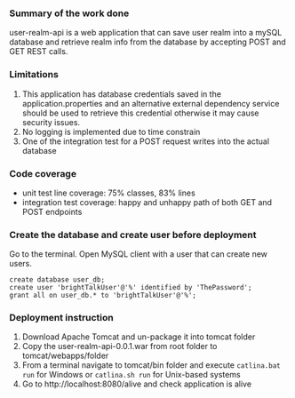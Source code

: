 ### Summary of the work done
user-realm-api is a web application that can save user realm into a mySQL database
and retrieve realm info from the database by accepting POST and GET REST calls.

### Limitations
1. This application has database credentials saved in the application.properties
and an alternative external dependency service should be used to retrieve this
credential otherwise it may cause security issues.
2. No logging is implemented due to time constrain
3. One of the integration test for a POST request writes into the actual database

### Code coverage
- unit test line coverage: 75% classes, 83% lines
- integration test coverage: happy and unhappy path of both GET and POST endpoints

### Create the database and create user before deployment
Go to the terminal. Open MySQL client with a user that can create new users.
```$xslt
create database user_db;
create user 'brightTalkUser'@'%' identified by 'ThePassword';
grant all on user_db.* to 'brightTalkUser'@'%';
```

### Deployment instruction
1. Download Apache Tomcat and un-package it into tomcat folder
2. Copy the user-realm-api-0.0.1.war from root folder to tomcat/webapps/folder
3. From a terminal navigate to tomcat/bin folder and execute
```catlina.bat run``` for Windows or ```catlina.sh run``` for Unix-based systems
4. Go to http://localhost:8080/alive and check application is alive
